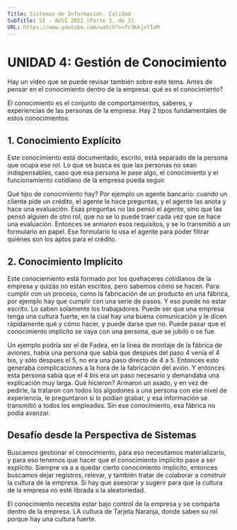 ```yaml
---
Title: Sistemas de Información. Calidad
SubTitle: SI - AUSI 2022 [Parte 3, de 3]
URL: https://www.youtube.com/watch?v=fr3KkjxYIaM
---
```


# UNIDAD 4: Gestión de Conocimiento

Hay un video que se puede revisar también sobre este tema. Antes de pensar en el conocimiento dentro de la empresa: qué es el conocimiento? 

El conocimiento es el conjunto de comportamientos, saberes, y experiencias de las personas de la empresa. Hay 2 tipos fundamentales de estos conocimientos:

## 1. Conocimiento Explícito

Este conocimiento está documentado, escrito, está separado de la persona que ocupa ese rol. Lo que se busca es que las personas no sean indispensables, caso que esa persona le pase algo, el conocimiento y el funcionamiento cotidiano de la empresa pueda seguir.

Qué tipo de conocimiento hay? Por ejemplo un agente bancario: cuando un cliente pide un crédito, el agente le hace preguntas, y el agente las anota y hace una evaluación. Esas preguntas no las pensó el agente, sino que las pensó alguien de otro rol, que no se lo puede traer cada vez que se hace una evaluación. Entonces se armaron esos requisitos, y se lo transmitió a un formulario en papel. Ese formulario lo usa el agente para poder filtrar quiénes son los aptos para el crédito. 

## 2. Conocimiento Implícito 
Este conociemiento está formado por los quehaceres cotidianos de la empresa y quizás no están escritos, pero sabemos cómo se hacen. Para cumplir con un proceso, como la fabricación de un producto en una fábrica, por ejemplo hay que cumplir con una serie de pasos. Y eso puede no estar escrito. Lo saben solamente los trabajadores. Puede ser que una empresa tenga una cultura fuerte, en la cual hay una buena comunicación y le dicen rápidamente qué y cómo hacer, y puede darse que no. Puede pasar que el conocimiento implícito se vaya con una persona, que se jubiló o se fue.

Un ejemplo podría ser el de Fadea, en la línea de montaje de la fábrica de aviones, había una persona que sabía que después del paso 4 venía el 4 bis, y sólo despues el 5, no era una paso directo de 4 a 5. Entonces esto generaba complicaciones a la hora de la fabricación del avión. Y entonces esta persona sabía que el 4 bis era un paso necesario y demandaba una explicación muy larga. Qué hicieron? Armaron un asado, y en vez de pedirle, la trataron con todos los algodones a una persona con ese nivel de experiencia, le preguntaron si lo podían grabar, y esa información se transmitió a todos los empleados. Sin ese conocimiento, esa fábrica no podía avanzar. 

## Desafío desde la Perspectiva de Sistemas

Buscamos gestionar el conocimiento, para eso necesitamos materializarlo, y para eso tenemos que hacer que el conocimiento implícito pase a ser explícito. Siempre va a a quedar cierto conocimiento implícito, entonces buscamos dejar registros, relevar, y también tratar de colaborar a construir la cultura de la empresa. Sí hay que asesorar y sugerir para que la cultura de la empresa no esté librada a la aleatoriedad. 

El conocimiento necesita estar bajo control de la empresa y se comparta dentro de la empresa. LA cultura de Tarjeta Naranja, donde saben su rol porque hay una cultura fuerte. 


